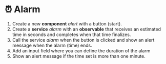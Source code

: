 # ⏰ Alarm

1. Create a new **component** *alert* with a button (start).
2. Create a **service** *alarm* with an **observable** that receives an estimated time in seconds and completes when that time finalizes.
3. Call the service *alarm* when the button is clicked and show an alert message when the alarm (time) ends.
4. Add an input field where you can define the duration of the alarm
5. Show an alert message if the time set is more than one minute.
